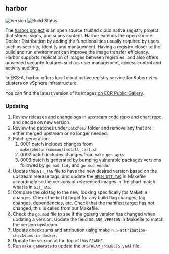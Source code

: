 ## **harbor**
![Version](https://img.shields.io/badge/version-v2.9.1-blue)
![Build Status](https://codebuild.us-west-2.amazonaws.com/badges?uuid=eyJlbmNyeXB0ZWREYXRhIjoiU2FkKytjT1M0SXpTa3lmL3BNSFhRbWpyNVBLdVRBOHdqajI0MnB2ZnFSR2k4aVNDQ2hyS1NDTU0wdnNWT2xORVR3aWhsY29ETjBVcVB1ay9GNWpQUmlRPSIsIml2UGFyYW1ldGVyU3BlYyI6IkNJOW1HQmkzUVBzY1pVajgiLCJtYXRlcmlhbFNldFNlcmlhbCI6MX0%3D&branch=main)

The [harbor project](https://github.com/goharbor/harbor) is an open source trusted cloud native registry project that stores, signs, and scans content. Harbor extends the open source Docker Distribution by adding the functionalities usually required by users such as security, identity and management. Having a registry closer to the build and run environment can improve the image transfer efficiency. Harbor supports replication of images between registries, and also offers advanced security features such as user management, access control and activity auditing.

In EKS-A, harbor offers local cloud native registry service for Kubernetes clusters on vSphere infrastructure.

You can find the latest version of its images [on ECR Public Gallery](https://gallery.ecr.aws/eks-anywhere/harbor/).

### Updating

1. Review releases and changelogs in upstream [code repo](https://github.com/goharbor/harbor) and [chart repo](https://github.com/goharbor/harbor-helm), and decide on new version.
1. Review the patches under `patches/` folder and remove any that are either merged upstream or no longer needed.
1. Patch generation:
    1. 0001 patch includes changes from `make/photon/common/install_cert.sh`
    1. 0002 patch includes changes from `make gen_apis`
    1. 0003 patch is generated by bumping vulnerable packages versions followed by `go mod tidy` and `go mod vendor`
1. Update the `GIT_TAG` file to have the new desired version based on the upstream release tags, and update the [`HELM_GIT_TAG`](https://github.com/aws/eks-anywhere-build-tooling/blob/main/projects/goharbor/harbor/Makefile#L57) in Makefile accordingly so the versions of referenced images in the chart match what is in `GIT_TAG`.
1. Compare the old tag to the new, looking specifically for Makefile changes. Check the `build` target for any build flag changes, tag changes, dependencies, etc. Check that the manifest target has not changed, this is called from our Makefile.
1. Check the `go.mod` file to see if the golang version has changed when updating a version. Update the field `GOLANG_VERSION` in Makefile to match the version upstream.
1. Update checksums and attribution using make `run-attribution-checksums-in-docker`.
1. Update the version at the top of this `README`.
1. Run `make generate` to update the `UPSTREAM_PROJECTS.yaml` file.
